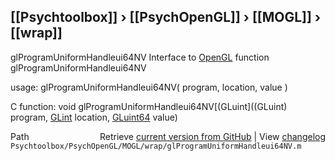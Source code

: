 ## [[Psychtoolbox]] &#8250; [[PsychOpenGL]] &#8250; [[MOGL]] &#8250; [[wrap]]

glProgramUniformHandleui64NV  Interface to [OpenGL](OpenGL) function glProgramUniformHandleui64NV  
  
usage:  glProgramUniformHandleui64NV( program, location, value )  
  
C function:  void glProgramUniformHandleui64NV[(GLuint]((GLuint) program, [GLint](GLint) location, [GLuint64](GLuint64) value)  




<div class="code_header" style="text-align:right;">
  <span style="float:left;">Path&nbsp;&nbsp;</span> <span class="counter">Retrieve <a href=
  "https://raw.github.com/Psychtoolbox-3/Psychtoolbox-3/beta/Psychtoolbox/PsychOpenGL/MOGL/wrap/glProgramUniformHandleui64NV.m">current version from GitHub</a> | View <a href=
  "https://github.com/Psychtoolbox-3/Psychtoolbox-3/commits/beta/Psychtoolbox/PsychOpenGL/MOGL/wrap/glProgramUniformHandleui64NV.m">changelog</a></span>
</div>
<div class="code">
  <code>Psychtoolbox/PsychOpenGL/MOGL/wrap/glProgramUniformHandleui64NV.m</code>
</div>

